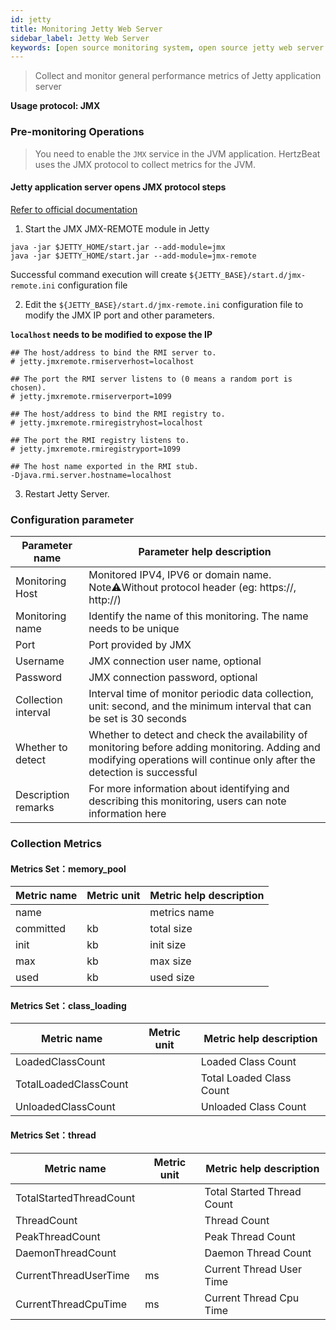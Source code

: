```yaml
---
id: jetty  
title: Monitoring Jetty Web Server      
sidebar_label: Jetty Web Server
keywords: [open source monitoring system, open source jetty web server monitoring system, monitoring jetty metrics]
---
```


> Collect and monitor general performance metrics of Jetty application server

**Usage protocol: JMX**

### Pre-monitoring Operations

> You need to enable the `JMX` service in the JVM application. HertzBeat uses the JMX protocol to collect metrics for the JVM.

#### Jetty application server opens JMX protocol steps

[Refer to official documentation](https://www.eclipse.org/jetty/documentation/jetty-10/operations-guide/index.html#og-jmx-remote)

1. Start the JMX JMX-REMOTE module in Jetty

```shell
java -jar $JETTY_HOME/start.jar --add-module=jmx
java -jar $JETTY_HOME/start.jar --add-module=jmx-remote
```
Successful command execution will create `${JETTY_BASE}/start.d/jmx-remote.ini` configuration file

2. Edit the `${JETTY_BASE}/start.d/jmx-remote.ini` configuration file to modify the JMX IP port and other parameters.

**`localhost` needs to be modified to expose the IP**

```text
## The host/address to bind the RMI server to.
# jetty.jmxremote.rmiserverhost=localhost

## The port the RMI server listens to (0 means a random port is chosen).
# jetty.jmxremote.rmiserverport=1099

## The host/address to bind the RMI registry to.
# jetty.jmxremote.rmiregistryhost=localhost

## The port the RMI registry listens to.
# jetty.jmxremote.rmiregistryport=1099

## The host name exported in the RMI stub.
-Djava.rmi.server.hostname=localhost
```

3. Restart Jetty Server.

### Configuration parameter

| Parameter name      | Parameter help description                                                                                                                                                |
|---------------------|---------------------------------------------------------------------------------------------------------------------------------------------------------------------------|
| Monitoring Host     | Monitored IPV4, IPV6 or domain name. Note⚠️Without protocol header (eg: https://, http://)                                                                                |
| Monitoring name     | Identify the name of this monitoring. The name needs to be unique                                                                                                         |
| Port                | Port provided by JMX                                                                                                                                                      |
| Username            | JMX connection user name, optional                                                                                                                                        |
| Password            | JMX connection password, optional                                                                                                                                         |
| Collection interval | Interval time of monitor periodic data collection, unit: second, and the minimum interval that can be set is 30 seconds                                                   |
| Whether to detect   | Whether to detect and check the availability of monitoring before adding monitoring. Adding and modifying operations will continue only after the detection is successful |
| Description remarks | For more information about identifying and describing this monitoring, users can note information here                                                                    |

### Collection Metrics

#### Metrics Set：memory_pool

| Metric name | Metric unit | Metric help description |
|-------------|-------------|-------------------------|
| name        |             | metrics name            |
| committed   | kb          | total size              |
| init        | kb          | init size               |
| max         | kb          | max size                |
| used        | kb          | used size               |


#### Metrics Set：class_loading

| Metric name           | Metric unit | Metric help description  |
|-----------------------|-------------|--------------------------|
| LoadedClassCount      |             | Loaded Class Count       |
| TotalLoadedClassCount |             | Total Loaded Class Count |
| UnloadedClassCount    |             | Unloaded Class Count     |


#### Metrics Set：thread

| Metric name             | Metric unit | Metric help description    |
|-------------------------|-------------|----------------------------|
| TotalStartedThreadCount |             | Total Started Thread Count |
| ThreadCount             |             | Thread Count               |
| PeakThreadCount         |             | Peak Thread Count          |
| DaemonThreadCount       |             | Daemon Thread Count        |
| CurrentThreadUserTime   | ms          | Current Thread User Time   |
| CurrentThreadCpuTime    | ms          | Current Thread Cpu Time    |

